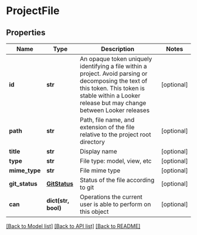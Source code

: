 # ProjectFile

## Properties
Name | Type | Description | Notes
------------ | ------------- | ------------- | -------------
**id** | **str** | An opaque token uniquely identifying a file within a project. Avoid parsing or decomposing the text of this token. This token is stable within a Looker release but may change between Looker releases | [optional] 
**path** | **str** | Path, file name, and extension of the file relative to the project root directory | [optional] 
**title** | **str** | Display name | [optional] 
**type** | **str** | File type: model, view, etc | [optional] 
**mime_type** | **str** | File mime type | [optional] 
**git_status** | [**GitStatus**](GitStatus.md) | Status of the file according to git | [optional] 
**can** | **dict(str, bool)** | Operations the current user is able to perform on this object | [optional] 

[[Back to Model list]](../README.md#documentation-for-models) [[Back to API list]](../README.md#documentation-for-api-endpoints) [[Back to README]](../README.md)


